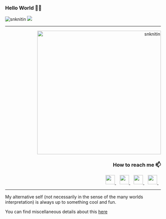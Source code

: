 ### Hello World 🤖👋


<div align="left"> 
    <img src="https://komarev.com/ghpvc/?username=snknitin" alt="snknitin"> 
    <a href="https://hits.seeyoufarm.com"><img src="https://hits.seeyoufarm.com/api/count/incr/badge.svg?url=https%3A%2F%2Fgithub.com%2Fsnknitin&count_bg=%2379C83D&title_bg=%23555555&icon=&icon_color=%23E7E7E7&title=Visitor&edge_flat=false"/></a>
</div>


<!--
**snknitin/snknitin** is a ✨ _special_ ✨ repository because its `README.md` (this file) appears on your GitHub profile.

-->


<hr>
<div align="right">
    <img src="https://github-readme-stats.vercel.app/api?username=snknitin&show_icons=true&theme=algolia"  width="400px" alt="snknitin">
</div>

<div align="right">
    <h3>How to reach me 📫</h3>
    <a href="https://www.linkedin.com/in/nitinkishore/">
        <img src="https://image.flaticon.com/icons/png/512/145/145807.png" width="30px">
    </a>&nbsp;&nbsp;
    <a href="https://twitter.com/Nitin_wysiwyg/">
        <img src="https://image.flaticon.com/icons/png/512/145/145812.png" width="30px">
    </a>&nbsp;&nbsp;
    <a href="https://discordapp.com/users/Nike#9685/">
        <img src="https://image.flaticon.com/icons/png/512/2111/2111370.png" width="30px">
    </a>&nbsp;&nbsp;
    <a href="https://www.instagram.com/nitin_kishore4869/">
        <img src="https://image.flaticon.com/icons/png/512/2111/2111463.png" width="30px">
    </a>&nbsp;&nbsp;
</div>
<hr>
My alternative self (not necessarily in the sense of the many worlds interpretation) is always up to something cool and fun.    

You can find miscellaneous details about this [here](https://snknitin.github.io/personal)
